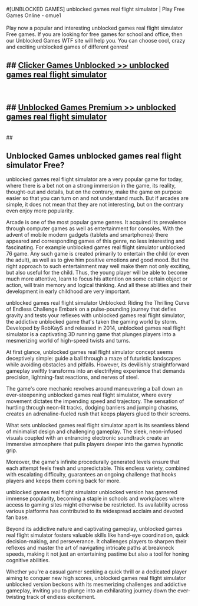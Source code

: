 #[UNBLOCKED GAMES] unblocked games real flight simulator | Play Free Games Online - omue1 <br>
<br>
Play now a popular and interesting unblocked games real flight simulator Free games. If you are looking for free games for school and office, then our Unblocked Games WTF site will help you. You can choose cool, crazy and exciting unblocked games of different genres!


## ##  [Clicker Games Unblocked >> unblocked games real flight simulator](http://freeplayer.one?title=unblocked_games_real_flight_simulator&ref=22)
  <br>

##  ## [Unblocked Games Premium >> unblocked games real flight simulator](http://freeplayer.one?title=unblocked_games_real_flight_simulator&ref=22)
  <br>
  ##



## Unblocked Games unblocked games real flight simulator Free?

unblocked games real flight simulator are a very popular game for today, where there is a bet not on a strong immersion in the game, its reality, thought-out and details, but on the contrary, make the game on purpose easier so that you can turn on and not understand much. But if arcades are simple, it does not mean that they are not interesting, but on the contrary even enjoy more popularity.

Arcade is one of the most popular game genres. It acquired its prevalence through computer games as well as entertainment for consoles. With the advent of mobile modern gadgets (tablets and smartphones) there appeared and corresponding games of this genre, no less interesting and fascinating. For example unblocked games real flight simulator unblocked 76 game. Any such game is created primarily to entertain the child (or even the adult), as well as to give him positive emotions and good mood. But the right approach to such entertainment may well make them not only exciting, but also useful for the child. Thus, the young player will be able to become much more attentive, learn to focus his attention on some certain object or action, will train memory and logical thinking. And all these abilities and their development in early childhood are very important.

unblocked games real flight simulator Unblocked: Riding the Thrilling Curve of Endless Challenge
Embark on a pulse-pounding journey that defies gravity and tests your reflexes with unblocked games real flight simulator, the addictive unblocked game that's taken the gaming world by storm. Developed by RobKayS and released in 2014, unblocked games real flight simulator is a captivating 3D running game that plunges players into a mesmerizing world of high-speed twists and turns.

At first glance, unblocked games real flight simulator concept seems deceptively simple: guide a ball through a maze of futuristic landscapes while avoiding obstacles and pitfalls. However, its devilishly straightforward gameplay swiftly transforms into an electrifying experience that demands precision, lightning-fast reactions, and nerves of steel.

The game's core mechanic revolves around maneuvering a ball down an ever-steepening unblocked games real flight simulator, where every movement dictates the impending speed and trajectory. The sensation of hurtling through neon-lit tracks, dodging barriers and jumping chasms, creates an adrenaline-fueled rush that keeps players glued to their screens.

What sets unblocked games real flight simulator apart is its seamless blend of minimalist design and challenging gameplay. The sleek, neon-infused visuals coupled with an entrancing electronic soundtrack create an immersive atmosphere that pulls players deeper into the games hypnotic grip.

Moreover, the game's infinite procedurally generated levels ensure that each attempt feels fresh and unpredictable. This endless variety, combined with escalating difficulty, guarantees an ongoing challenge that hooks players and keeps them coming back for more.

unblocked games real flight simulator unblocked version has garnered immense popularity, becoming a staple in schools and workplaces where access to gaming sites might otherwise be restricted. Its availability across various platforms has contributed to its widespread acclaim and devoted fan base.

Beyond its addictive nature and captivating gameplay, unblocked games real flight simulator fosters valuable skills like hand-eye coordination, quick decision-making, and perseverance. It challenges players to sharpen their reflexes and master the art of navigating intricate paths at breakneck speeds, making it not just an entertaining pastime but also a tool for honing cognitive abilities.

Whether you're a casual gamer seeking a quick thrill or a dedicated player aiming to conquer new high scores, unblocked games real flight simulator unblocked version beckons with its mesmerizing challenges and addictive gameplay, inviting you to plunge into an exhilarating journey down the ever-twisting track of endless excitement.
